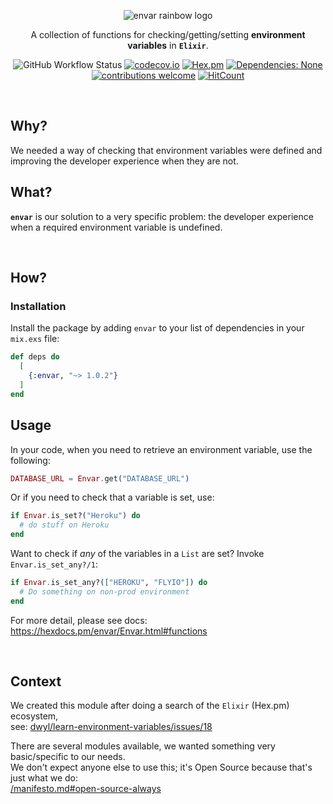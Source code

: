 
<div align="center">


<img src="https://user-images.githubusercontent.com/194400/151025711-574482bb-918d-499f-b7cd-32bf224403c8.png" 
alt="envar rainbow logo">

A collection of functions for checking/getting/setting **environment variables** in **`Elixir`**.

<!-- Better LOGO #HelpWanted -->

![GitHub Workflow Status](https://img.shields.io/github/workflow/status/dwyl/envar/Elixir%20CI?label=build&style=flat-square)
[![codecov.io](https://img.shields.io/codecov/c/github/dwyl/envar/main.svg?style=flat-square)](http://codecov.io/github/dwyl/envar?branch=main)
[![Hex.pm](https://img.shields.io/hexpm/v/envar?color=brightgreen&style=flat-square)](https://hex.pm/packages/envar)
[![Dependencies: None](https://img.shields.io/badge/dependencies-none-brightgreen.svg?style=flat-square)](https://libraries.io/hex/envar "Zero Dependencies")
[![contributions welcome](https://img.shields.io/badge/contributions-welcome-brightgreen.svg?style=flat-square)](https://github.com/dwyl/envar/issues)
[![HitCount](http://hits.dwyl.com/dwyl/envar.svg)](http://hits.dwyl.com/dwyl/envar)


</div><br />

## Why?

We needed a way of checking that environment variables were defined 
and improving the developer experience when they are not.
## What?

**`envar`** is our solution to a very specific problem:
the developer experience when a required environment variable is undefined. 


<br />


## How?

### Installation

Install the package
by adding `envar` to your list of dependencies in your `mix.exs` file:

```elixir
def deps do
  [
    {:envar, "~> 1.0.2"}
  ]
end
```

## Usage

In your code, when you need to retrieve an environment variable,
use the following:

```elixir
DATABASE_URL = Envar.get("DATABASE_URL")
```

Or if you need to check that a variable is set, use:

```elixir
if Envar.is_set?("Heroku") do
  # do stuff on Heroku
end
```

Want to check if _any_ of the variables in a `List` are set?
Invoke `Envar.is_set_any?/1`:

```elixir
if Envar.is_set_any?(["HEROKU", "FLYIO"]) do
  # Do something on non-prod environment
end
```


For more detail, please see docs: 
https://hexdocs.pm/envar/Envar.html#functions

<br />

## Context

We created this module after doing
a search of the `Elixir` (Hex.pm)
ecosystem, <br />
see:
[dwyl/learn-environment-variables/issues/18](https://github.com/dwyl/learn-environment-variables/issues/18)

There are several modules available,
we wanted something very basic/specific to our needs. <br />
We don't expect anyone else to use this;
it's Open Source 
because that's just what we do: <br />
[/manifesto.md#open-source-always](https://github.com/dwyl/start-here/blob/master/manifesto.md#open-source-always)